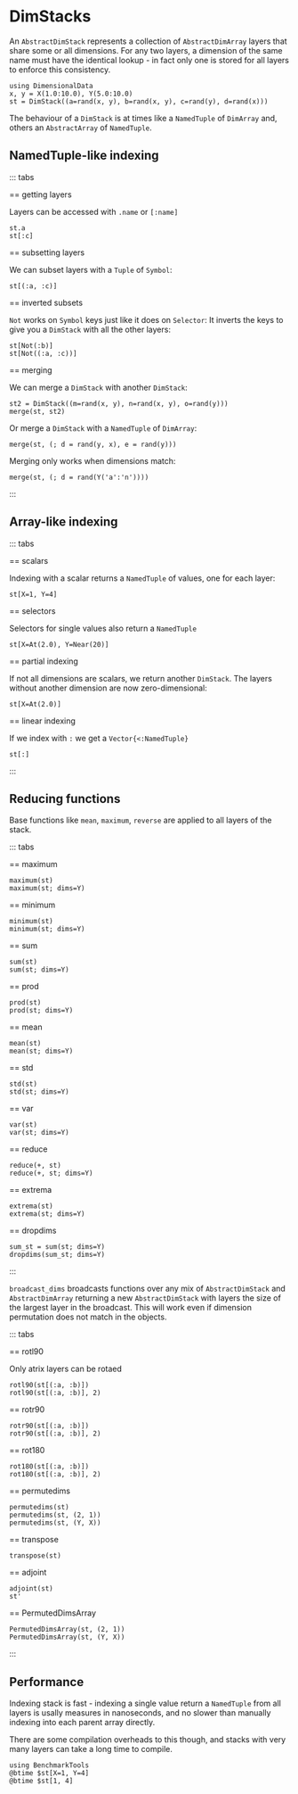 # DimStacks

An `AbstractDimStack` represents a collection of `AbstractDimArray`
layers that share some or all dimensions. For any two layers, a dimension
of the same name must have the identical lookup - in fact only one is stored
for all layers to enforce this consistency.


````@ansi stack
using DimensionalData
x, y = X(1.0:10.0), Y(5.0:10.0)
st = DimStack((a=rand(x, y), b=rand(x, y), c=rand(y), d=rand(x)))
````

The behaviour of a `DimStack` is at times like a `NamedTuple` of
`DimArray` and, others an `AbstractArray` of `NamedTuple`.

## NamedTuple-like indexing

::: tabs

== getting layers

Layers can be accessed with `.name` or `[:name]`

````@ansi stack
st.a
st[:c]
````

== subsetting layers

We can subset layers with a `Tuple` of `Symbol`:

````@ansi stack
st[(:a, :c)]
````

== inverted subsets

`Not` works on `Symbol` keys just like it does on `Selector`:
It inverts the keys to give you a `DimStack` with all the other layers:

````@ansi stack
st[Not(:b)]
st[Not((:a, :c))]
````

== merging

We can merge a `DimStack` with another `DimStack`:

````@ansi stack
st2 = DimStack((m=rand(x, y), n=rand(x, y), o=rand(y)))
merge(st, st2)
````

Or merge a `DimStack` with a `NamedTuple` of `DimArray`:

````@ansi stack
merge(st, (; d = rand(y, x), e = rand(y)))
````

Merging only works when dimensions match: 

````@ansi stack
merge(st, (; d = rand(Y('a':'n'))))
````

:::


## Array-like indexing

::: tabs

== scalars

Indexing with a scalar returns a `NamedTuple` of values, one for each layer:

````@ansi stack
st[X=1, Y=4]
````

== selectors

Selectors for single values also return a `NamedTuple`

````@ansi stack
st[X=At(2.0), Y=Near(20)]
````

== partial indexing

If not all dimensions are scalars, we return another `DimStack`.
The layers without another dimension are now zero-dimensional:

````@ansi stack
st[X=At(2.0)]
````

== linear indexing

If we index with `:` we get a `Vector{<:NamedTuple}`

````@ansi stack
st[:]
````

:::

## Reducing functions

Base functions like `mean`, `maximum`, `reverse` are applied to all layers of the stack.

::: tabs

== maximum

````@ansi stack
maximum(st)
maximum(st; dims=Y)
````

== minimum

````@ansi stack
minimum(st)
minimum(st; dims=Y)
````

== sum

````@ansi stack
sum(st)
sum(st; dims=Y)
````

== prod

````@ansi stack
prod(st)
prod(st; dims=Y)
````

== mean

````@ansi stack
mean(st)
mean(st; dims=Y)
````

== std

````@ansi stack
std(st)
std(st; dims=Y)
````

== var

````@ansi stack
var(st)
var(st; dims=Y)
````

== reduce

````@ansi stack
reduce(+, st)
reduce(+, st; dims=Y)
````

== extrema

````@ansi stack
extrema(st)
extrema(st; dims=Y)
````

== dropdims

````@ansi stack
sum_st = sum(st; dims=Y)
dropdims(sum_st; dims=Y)
````

:::

`broadcast_dims` broadcasts functions over any mix of `AbstractDimStack` and
`AbstractDimArray` returning a new `AbstractDimStack` with layers the size of
the largest layer in the broadcast. This will work even if dimension permutation 
does not match in the objects.


::: tabs

== rotl90

Only atrix layers can be rotaed

````@ansi stack
rotl90(st[(:a, :b)])
rotl90(st[(:a, :b)], 2)
````

== rotr90

````@ansi stack
rotr90(st[(:a, :b)])
rotr90(st[(:a, :b)], 2)
````

== rot180

````@ansi stack
rot180(st[(:a, :b)])
rot180(st[(:a, :b)], 2)
````

== permutedims

````@ansi stack
permutedims(st)
permutedims(st, (2, 1))
permutedims(st, (Y, X))
````

== transpose

````@ansi stack
transpose(st)
````

== adjoint

````@ansi stack
adjoint(st)
st'
````

== PermutedDimsArray

````@ansi stack
PermutedDimsArray(st, (2, 1))
PermutedDimsArray(st, (Y, X))
````

:::

## Performance 

Indexing stack is fast - indexing a single value return a `NamedTuple` from all 
layers is usally measures in nanoseconds, and no slower than manually indexing
into each parent array directly.

There are some compilation overheads to this though, and stacks with very many 
layers can take a long time to compile.

````@ansi stack
using BenchmarkTools
@btime $st[X=1, Y=4]
@btime $st[1, 4]
````
